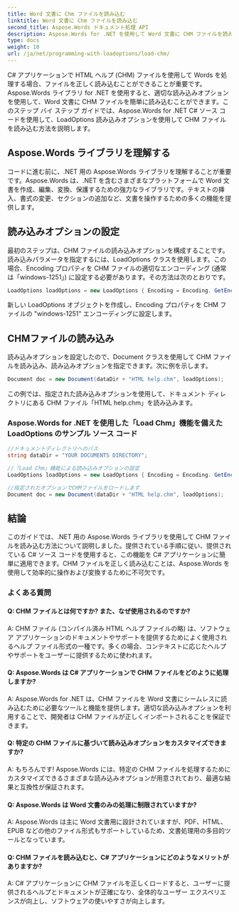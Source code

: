 ```yaml
---
title: Word 文書に Chm ファイルを読み込む
linktitle: Word 文書に Chm ファイルを読み込む
second_title: Aspose.Words ドキュメント処理 API
description: Aspose.Words for .NET を使用して Word 文書に CHM ファイルを読み込む方法を学習します。
type: docs
weight: 10
url: /ja/net/programming-with-loadoptions/load-chm/
---
```

C# アプリケーションで HTML ヘルプ (CHM) ファイルを使用して Words を処理する場合、ファイルを正しく読み込むことができることが重要です。Aspose.Words ライブラリ for .NET を使用すると、適切な読み込みオプションを使用して、Word 文書に CHM ファイルを簡単に読み込むことができます。このステップ バイ ステップ ガイドでは、Aspose.Words for .NET C# ソース コードを使用して、LoadOptions 読み込みオプションを使用して CHM ファイルを読み込む方法を説明します。

## Aspose.Words ライブラリを理解する

コードに進む前に、.NET 用の Aspose.Words ライブラリを理解することが重要です。Aspose.Words は、.NET を含むさまざまなプラットフォームで Word 文書を作成、編集、変換、保護するための強力なライブラリです。テキストの挿入、書式の変更、セクションの追加など、文書を操作するための多くの機能を提供します。

## 読み込みオプションの設定

最初のステップは、CHM ファイルの読み込みオプションを構成することです。読み込みパラメータを指定するには、LoadOptions クラスを使用します。この場合、Encoding プロパティを CHM ファイルの適切なエンコーディング (通常は「windows-1251」) に設定する必要があります。その方法は次のとおりです。

```csharp
LoadOptions loadOptions = new LoadOptions { Encoding = Encoding. GetEncoding("windows-1251") };
```

新しい LoadOptions オブジェクトを作成し、Encoding プロパティを CHM ファイルの "windows-1251" エンコーディングに設定します。

## CHMファイルの読み込み

読み込みオプションを設定したので、Document クラスを使用して CHM ファイルを読み込み、読み込みオプションを指定できます。次に例を示します。

```csharp
Document doc = new Document(dataDir + "HTML help.chm", loadOptions);
```

この例では、指定された読み込みオプションを使用して、ドキュメント ディレクトリにある CHM ファイル「HTML help.chm」を読み込みます。

### Aspose.Words for .NET を使用した「Load Chm」機能を備えた LoadOptions のサンプル ソース コード

```csharp
//ドキュメントディレクトリへのパス
string dataDir = "YOUR DOCUMENTS DIRECTORY";

//「Load Chm」機能による読み込みオプションの設定
LoadOptions loadOptions = new LoadOptions { Encoding = Encoding. GetEncoding("windows-1251") };

//指定されたオプションでCHMファイルをロードします
Document doc = new Document(dataDir + "HTML help.chm", loadOptions);
```

## 結論

このガイドでは、.NET 用の Aspose.Words ライブラリを使用して CHM ファイルを読み込む方法について説明しました。提供されている手順に従い、提供されている C# ソース コードを使用すると、この機能を C# アプリケーションに簡単に適用できます。CHM ファイルを正しく読み込むことは、Aspose.Words を使用して効率的に操作および変換するために不可欠です。

### よくある質問

#### Q: CHM ファイルとは何ですか? また、なぜ使用されるのですか?

A: CHM ファイル (コンパイル済み HTML ヘルプ ファイルの略) は、ソフトウェア アプリケーションのドキュメントやサポートを提供するためによく使用されるヘルプ ファイル形式の一種です。多くの場合、コンテキストに応じたヘルプやサポートをユーザーに提供するために使われます。

#### Q: Aspose.Words は C# アプリケーションで CHM ファイルをどのように処理しますか?

A: Aspose.Words for .NET は、CHM ファイルを Word 文書にシームレスに読み込むために必要なツールと機能を提供します。適切な読み込みオプションを利用することで、開発者は CHM ファイルが正しくインポートされることを保証できます。

#### Q: 特定の CHM ファイルに基づいて読み込みオプションをカスタマイズできますか?

A: もちろんです! Aspose.Words には、特定の CHM ファイルを処理するためにカスタマイズできるさまざまな読み込みオプションが用意されており、最適な結果と互換性が保証されます。

#### Q: Aspose.Words は Word 文書のみの処理に制限されていますか?

A: Aspose.Words は主に Word 文書用に設計されていますが、PDF、HTML、EPUB などの他のファイル形式もサポートしているため、文書処理用の多目的ツールとなっています。

#### Q: CHM ファイルを読み込むと、C# アプリケーションにどのようなメリットがありますか?

A: C# アプリケーションに CHM ファイルを正しくロードすると、ユーザーに提供されるヘルプとドキュメントが正確になり、全体的なユーザー エクスペリエンスが向上し、ソフトウェアの使いやすさが向上します。